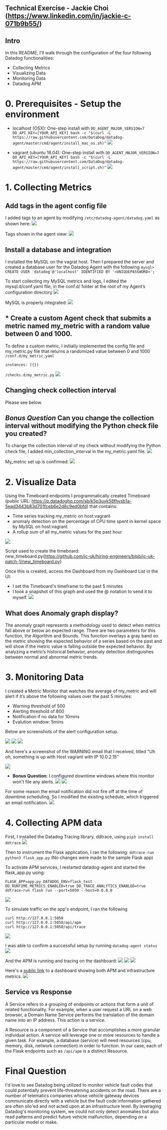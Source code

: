 ## Technical Exercise - Jackie Choi (https://www.linkedin.com/in/jackie-c-071b9b55/)

## Intro 

In this README, I'll walk through the configuration of the four following Datadog functionalities:
- Collecting Metrics
- Visualizing Data
- Monitoring Data
- Datadog APM

# 0. Prerequisites - Setup the environment

- localhost (OSX): One-step install with `DD_AGENT_MAJOR_VERSION=7 DD_API_KEY=[YOUR_API_KEY] bash -c "$(curl -L https://raw.githubusercontent.com/DataDog/datadog-agent/master/cmd/agent/install_mac_os.sh)"`
![](screenshots/datadog_install.png.png) 

- vagrant (ubuntu 18.04): One-step install with `DD_AGENT_MAJOR_VERSION=7 DD_API_KEY=[YOUR_API_KEY] bash -c "$(curl -L https://raw.githubusercontent.com/DataDog/datadog-agent/master/cmd/agent/install_script.sh)"`
![](screenshots/datadog_agent7_ubuntu_install.png) 

# 1. Collecting Metrics

## Add tags in the agent config file

I added tags to an agent by modifying `/etc/datadog-agent/datadog.yaml` as shown here:
![](screenshots/tags_datadog_yaml.png) 

Tags shown in the agent view:
![](screenshots/host_map_tags.png) 

## Install a database and integration

I installed the MySQL on the vagrat host. Then I prepared the server and created a database user for the Datadog Agent with the following `mysql> CREATE USER 'datadog'@'localhost' IDENTIFIED BY '<UNIQUEPASSWORD>';`

To start collecting my MySQL metrics and logs, I edited the mysql.d/conf.yaml file, in the conf.d/ folder at the root of my Agent’s configuration directory
![](screenshots/mysql.d_conf.yaml_config.png)

MySQL is properly integrated:
![](screenshots/mysql_integrated.png)


## * Create a custom Agent check that submits a metric named my_metric with a random value between 0 and 1000.

To define a custom metric, I initially implemented the config file and my_metric.py file that returns a randomized value between 0 and 1000
 `/conf.d/my_metric.yaml` 

```
instances: [{}]
```
 `/checks.d/my_metric.py` 
![](screenshots/my_metric.py_random_number.png)

## Changing check collection interval 
Please see below.

## *Bonus Question* Can you change the collection interval without modifying the Python check file you created?

To change the collection interval of my check without modifying the Python check file, I added min_collection_interval in the my_metric.yaml file. 
![](screenshots/bonus_interval_collection_45.png)

My_metric set up is confirmed:
![](screenshots/my_metric.png)

# 2. Visualize Data

Using the Timeboard endpoints I programmatically created Timeboard (public URL: https://p.datadoghq.com/sb/k5p3uvk58fhvsb1a-5ead3443b83d701fceb6e2d8c9ed0bfd) that contains:

* Time series tracking my_metric on host:vagrant
* anomaly detection on the percentage of CPU time spent in kernel space by MySQL on host:vagrant
* A rollup sum of all my_metric values for the past hour

![](screenshots/timeboard.png)

Script used to create the timeboard: new_timeboard.py(https://github.com/jc-uk/hiring-engineers/blob/jc-uk-patch-1/new_timeboard.py)

Once this is created, access the Dashboard from my Dashboard List in the UI:

* I set the Timeboard's timeframe to the past 5 minutes
* I took a snapshot of this graph and used the @ notation to send it to myself.
![](screenshots/annotation.png)

## What does Anomaly graph display?

The anomaly graph represents a methodology used to detect when metrics fall above or below an expected range. There are two parameters for this function, the Algorithm and Bounds. This function overlays a gray band on the metric showing the expected behavior of a series based on the past and will show if the metric value is falling outside the expected behavior. By analyzing a metric’s historical behavior, anomaly detection distinguishes between normal and abnormal metric trends.


# 3. Monitoring Data

I created a Metric Monitor that watches the average of my_metric and will alert if it’s above the following values over the past 5 minutes:

* Warning threshold of 500
* Alerting threshold of 800
* Notification if no data for 10mins
* Evalution window: 5mins

Below are screenshots of the alert configuration setup. 

![](screenshots/monitor_setup1.png)
![](screenshots/monitor_setup2.png)
![](screenshots/monitor_setup3.png)

And here's a screenshot of the WARNING email that I received, titled "Uh oh, something is up with Host vagrant with IP 10.0.2.15"

![](screenshots/alert_email.png)

* **Bonus Question**: I configured downtime windows where this monitor won't file any alerts. 
![](screenshots/downtime1.png)
![](screenshots/downtime2.png)

For some reason the email notification did not fire off at the time of downtime scheduling. So I modified the existing schedule, which triggered an email notification.
![](screenshots/downtime_scheduled.png)


# 4. Collecting APM data

First, I installed the Datadog Tracing library, ddtrace, using `pip3 install ddtrace`
![](screenshots/pip_ddtrace.png)

Then to instrument the Flask application, I ran the following: `ddtrace-run python3 flask_app.py` (No changes were made to the sample Flask app)

To activate APM services, I restarted datadog-agent and started the flask_app.py using: 
```
FLASK_APP=app.py DATADOG_ENV=flask_test DD_RUNTIME_METRICS_ENABLED=true DD_TRACE_ANALYTICS_ENABLED=true ddtrace-run flask run --port=5050 --host=0.0.0.0
```
![](screenshots/flask_app_running.png)

To simulate traffic on the app's endpoint, I ran the following
```
curl http://127.0.0.1:5050
curl http://127.0.0.1:5050/api/apm
curl http://127.0.0.1:5050/api/trace
```
![](screenshots/simulate_traffic.png)

I was able to confirm a successful setup by running `datadog-agent status`
![](screenshots/apm_agent_running.png)

And the APM is running and tracing on the dashboard:
![](screenshots/apm_services.png)
![](screenshots/apm_traces.png)
![](screenshots/app_analytics.png)

Here's a [public link](https://p.datadoghq.com/sb/k5p3uvk58fhvsb1a-4bc1f4415a9557f71d86213b58904cf8) to a dashboard showing both APM and infrastructure metrics.
![](screenshots/infra&apm_dashboard.png)


## Service vs Response

A Service refers to a grouping of endpoints or actions that form a unit of related functionality. For example, when a user request a URL on a web browser, a Domain Name Service performs the translation of the domain name into an IP address. This action is a service. 

A Resource is a component of a Service that accomplishes a more granular individual action. A service will leverage one or more resources to handle a given task. For example, a database (service) will need resources (cpu, memory, disk, network connection) in order to function.
In our case, each of the Flask endpoints such as `/api/apm` is a distinct Resource.


# Final Question

I'd love to see Datadog being utilized to monitor vehicle fault codes that could potentially prevent life-threatening accidents on the road.
There are a number of telematics companies whose vehicle gateway devices communicate directly with a vehicle but the fault code information gathered are often silo'ed and not acted upon at an infrastructure level. By leveraging Datadog's monitoring system, we could not only detect anomalies but also read patterns and predict future vehicle malfunction, depending on a particular model or make.

